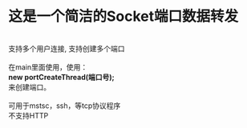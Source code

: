 <h1>这是一个简洁的Socket端口数据转发</h1>
<br />
支持多个用户连接, 支持创建多个端口
<br />
<br />
在main里面使用，使用：
<br />
<b>new portCreateThread(端口号);</b>
<br />
来创建端口。
<br />
<br />
可用于mstsc，ssh，等tcp协议程序
<br />
不支持HTTP
